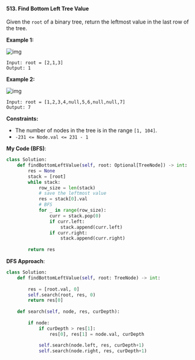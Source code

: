#### 513. Find Bottom Left Tree Value

Given the `root` of a binary tree, return the leftmost value in the last row of the tree.

**Example 1:**

![img](https://assets.leetcode.com/uploads/2020/12/14/tree1.jpg)

```
Input: root = [2,1,3]
Output: 1
```

**Example 2:**

![img](https://assets.leetcode.com/uploads/2020/12/14/tree2.jpg)

```
Input: root = [1,2,3,4,null,5,6,null,null,7]
Output: 7
```

**Constraints:**

- The number of nodes in the tree is in the range `[1, 104]`.
- `-231 <= Node.val <= 231 - 1`



**My Code (BFS)**:

```python
class Solution:
    def findBottomLeftValue(self, root: Optional[TreeNode]) -> int:
        res = None
        stack = [root]
        while stack:
            row_size = len(stack)
            # save the leftmost value
            res = stack[0].val
            # BFS
            for _ in range(row_size):
                curr = stack.pop(0)
                if curr.left:
                    stack.append(curr.left)
                if curr.right:
                    stack.append(curr.right)
                    
        return res
```

**DFS Approach**:

```python
class Solution:
    def findBottomLeftValue(self, root: TreeNode) -> int:
        
        res = [root.val, 0]
        self.search(root, res, 0)
        return res[0]
    
    def search(self, node, res, curDepth):
        
        if node:
            if curDepth > res[1]:
                res[0], res[1] = node.val, curDepth
            
            self.search(node.left, res, curDepth+1)
            self.search(node.right, res, curDepth+1)
```

